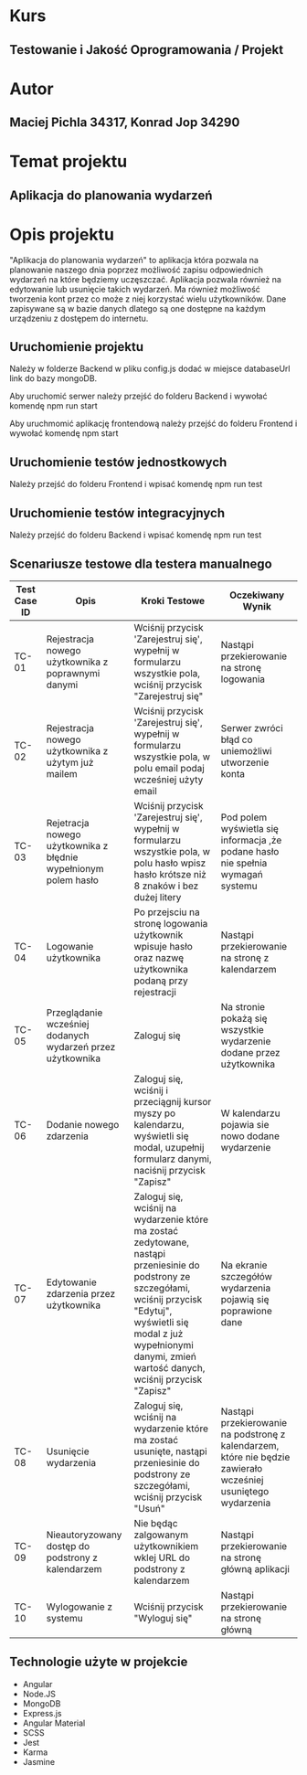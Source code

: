 # Kurs

## Testowanie i Jakość Oprogramowania / Projekt

# Autor

## Maciej Pichla 34317, Konrad Jop 34290

# Temat projektu

## Aplikacja do planowania wydarzeń

# Opis projektu

"Aplikacja do planowania wydarzeń" to aplikacja która pozwala na
planowanie naszego dnia poprzez możliwość zapisu odpowiednich wydarzeń
na które będziemy uczęszczać. Aplikacja pozwala również na edytowanie
lub usunięcie takich wydarzeń. Ma również możliwość tworzenia kont przez co
może z niej korzystać wielu użytkowników. Dane zapisywane są w bazie danych
dlatego są one dostępne na każdym urządzeniu z dostępem do internetu.

## Uruchomienie projektu

Należy w folderze Backend w pliku config.js dodać w miejsce databaseUrl link do bazy mongoDB.

Aby uruchomić serwer należy przejść do folderu Backend i wywołać komendę npm run start

Aby uruchmomić aplikację frontendową należy przejść do folderu Frontend i wywołać komendę npm start

## Uruchomienie testów jednostkowych

Należy przejść do folderu Frontend i wpisać komendę npm run test

## Uruchomienie testów integracyjnych

Należy przejść do folderu Backend i wpisać komendę npm run test

## Scenariusze testowe dla testera manualnego

| Test Case ID | Opis                                                            | Kroki Testowe                                                                                                                                                                                                                              | Oczekiwany Wynik                                                                                              |
| ------------ | --------------------------------------------------------------- | ------------------------------------------------------------------------------------------------------------------------------------------------------------------------------------------------------------------------------------------ | ------------------------------------------------------------------------------------------------------------- |
| TC-01        | Rejestracja nowego użytkownika z poprawnymi danymi              | Wciśnij przycisk 'Zarejestruj się', wypełnij w formularzu wszystkie pola, wciśnij przycisk "Zarejestruj się"                                                                                                                               | Nastąpi przekierowanie na stronę logowania                                                                    |
| TC-02        | Rejestracja nowego użytkownika z użytym już mailem              | Wciśnij przycisk 'Zarejestruj się', wypełnij w formularzu wszystkie pola, w polu email podaj wcześniej użyty email                                                                                                                         | Serwer zwróci błąd co uniemożliwi utworzenie konta                                                            |
| TC-03        | Rejetracja nowego użytkownika z błędnie wypełnionym polem hasło | Wciśnij przycisk 'Zarejestruj się', wypełnij w formularzu wszystkie pola, w polu hasło wpisz hasło krótsze niż 8 znaków i bez dużej litery                                                                                                 | Pod polem wyświetla się informacja ,że podane hasło nie spełnia wymagań systemu                               |
| TC-04        | Logowanie użytkownika                                           | Po przejsciu na stronę logowania użytkownik wpisuje hasło oraz nazwę użytkownika podaną przy rejestracji                                                                                                                                   | Nastąpi przekierowanie na stronę z kalendarzem                                                                |
| TC-05        | Przeglądanie wcześniej dodanych wydarzeń przez użytkownika      | Zaloguj się                                                                                                                                                                                                                                | Na stronie pokażą się wszystkie wydarzenie dodane przez użytkownika                                           |
| TC-06        | Dodanie nowego zdarzenia                                        | Zaloguj się, wciśnij i przeciągnij kursor myszy po kalendarzu, wyświetli się modal, uzupełnij formularz danymi, naciśnij przycisk "Zapisz"                                                                                                 | W kalendarzu pojawia sie nowo dodane wydarzenie                                                               |
| TC-07        | Edytowanie zdarzenia przez użytkownika                          | Zaloguj się, wciśnij na wydarzenie które ma zostać zedytowane, nastąpi przeniesinie do podstrony ze szczegółami, wciśnij przycisk "Edytuj", wyświetli się modal z już wypełnionymi danymi, zmień wartość danych, wciśnij przycisk "Zapisz" | Na ekranie szczegółów wydarzenia pojawią się poprawione dane                                                  |
| TC-08        | Usunięcie wydarzenia                                            | Zaloguj się, wciśnij na wydarzenie które ma zostać usunięte, nastąpi przeniesinie do podstrony ze szczegółami, wciśnij przycisk "Usuń"                                                                                                     | Nastąpi przekierowanie na podstronę z kalendarzem, które nie będzie zawierało wcześniej usuniętego wydarzenia |
| TC-09        | Nieautoryzowany dostęp do podstrony z kalendarzem               | Nie będąc zalgowanym użytkownikiem wklej URL do podstrony z kalendarzem                                                                                                                                                                    | Nastąpi przekierowanie na stronę główną aplikacji                                                             |
| TC-10        | Wylogowanie z systemu                                           | Wciśnij przycisk "Wyloguj się"                                                                                                                                                                                                             | Nastąpi przekierowanie na stronę główną                                                                       |

## Technologie użyte w projekcie

- Angular
- Node.JS
- MongoDB
- Express.js
- Angular Material
- SCSS
- Jest
- Karma
- Jasmine
